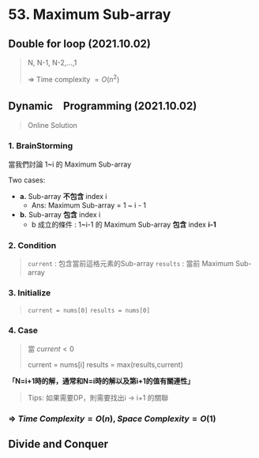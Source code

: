 # 53. Maximum Sub-array
## Double for loop (2021.10.02)
> N, N-1, N-2,...,1
>
> => Time complexity $= O(n^2)$
## Dynamic　Programming (2021.10.02)
> Online Solution
### 1. BrainStorming
當我們討論 1~i 的 Maximum Sub-array

Two cases:
- **a.** Sub-array **不包含** index i
  - Ans: Maximum Sub-array = 1 ~ i - 1
- **b.** Sub-array **包含** index i
  - b 成立的條件 : 1~i-1 的 Maximum Sub-array **包含** index **i-1**

### 2. Condition
> `current` : 包含當前這格元素的Sub-array
> `results` : 當前 Maximum Sub-array
### 3. Initialize
> `current = nums[0]`
> `results = nums[0]`
### 4. Case
> 當 $current < 0$
> 
> current = nums[i]
> results = max(results,current)

**「N=i+1時的解，通常和N=i時的解以及第i+1的值有關連性」**

> Tips:
如果需要DP，則需要找出i -> i+1 的關聯
### => $Time$ $Complexity = O(n),$ $Space$ $Complexity = O(1)$

## Divide and Conquer
